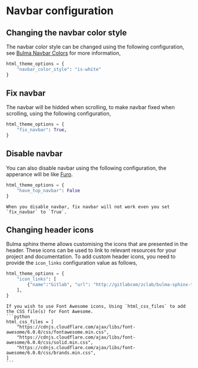# Navbar configuration

## Changing the navbar color style

The navbar color style can be changed using the following configuration, see [Bulma Navbar Colors](https://bulma.io/documentation/components/navbar/#colors) for more information,

```python
html_theme_options = {
    "navbar_color_style": "is-white"
}
```

## Fix navbar

The navbar will be hidded when scrolling, to make navbar fixed when scrolling, using the following configuration,

```python
html_theme_options = {
    "fix_navbar": True,
}
```

## Disable navbar

You can also disable navbar using the following configuration, the apperance will be like [Furo](https://pradyunsg.me/furo/quickstart/).

```python
html_theme_options = {
    "have_top_navbar": False
}
```

```{note}
When you disable navbar, fix navbar will not work even you set `fix_navbar` to `True`.
```

## Changing header icons

Bulma sphinx theme allows customising the icons that are presented in the header. These icons can be used to link to relevant resources for your project and documentation. To add custom header icons, you need to provide the `icon_links` configuration value as follows,

```python
html_theme_options = {
    "icon_links": [
        {"name":"Gitlab", "url": "http://gitlabcom/zclab/bulma-sphinx-theme", "fontawesome":"fa-brands fa-lg fa-gitlab"},
    ],
}
```

````{note}
If you wish to use Font Awesome icons, Using `html_css_files` to add the CSS file(s) for Font Awesome.
```python
html_css_files = [
    "https://cdnjs.cloudflare.com/ajax/libs/font-awesome/6.0.0/css/fontawesome.min.css",
    "https://cdnjs.cloudflare.com/ajax/libs/font-awesome/6.0.0/css/solid.min.css",
    "https://cdnjs.cloudflare.com/ajax/libs/font-awesome/6.0.0/css/brands.min.css",
]
```
````
